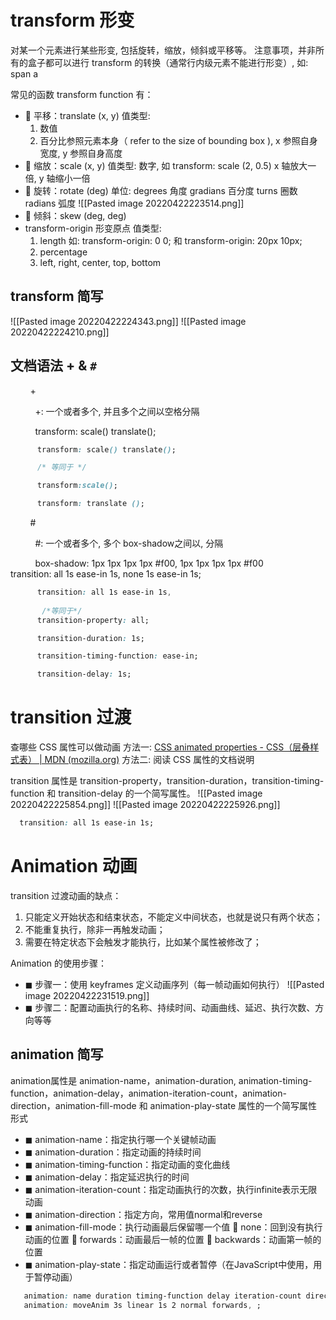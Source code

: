 # transform 形变
对某一个元素进行某些形变, 包括旋转，缩放，倾斜或平移等。
注意事项，并非所有的盒子都可以进行 transform 的转换（通常行内级元素不能进行形变）, 如: span a

常见的函数 transform function 有：
-  平移：translate (x, y) 
	值类型:   
	1. 数值  
	2. 百分比参照元素本身（ refer to the size of bounding box ), x 参照自身宽度, y 参照自身高度
-  缩放：scale (x, y) 
	值类型: 数字, 如 transform: scale (2, 0.5)  x 轴放大一倍, y 轴缩小一倍
-  旋转：rotate (deg) 
	单位: degrees 角度    gradians 百分度    turns 圈数   radians 弧度
	![[Pasted image 20220422223514.png]]
-  倾斜：skew (deg, deg)
- transform-origin 形变原点
	值类型:
	1. length   如: transform-origin: 0 0;  和 transform-origin: 20px 10px;
	2. percentage
	3. left, right, center, top, bottom

## transform 简写
![[Pasted image 20220422224343.png]]
![[Pasted image 20220422224210.png]]

## 文档语法 + &  `#`

        <transform-function>+

          +: 一个或者多个, 并且多个之间以空格分隔

          transform: scale() translate();
```css
      transform: scale() translate();

      /* 等同于 */

      transform:scale();

      transform: translate ();
```
  

        <box-shadow>#

          #: 一个或者多个, 多个 box-shadow之间以, 分隔

          box-shadow: 1px 1px 1px 1px #f00, 1px 1px 1px 1px #f00
          transition: all 1s ease-in 1s, none 1s ease-in 1s;


```css
      transition: all 1s ease-in 1s, 
      
       /*等同于*/
      transition-property: all;

      transition-duration: 1s;

      transition-timing-function: ease-in;

      transition-delay: 1s;
```
# transition  过渡
查哪些 CSS 属性可以做动画
方法一:
[CSS animated properties - CSS（层叠样式表） | MDN (mozilla.org)](https://developer.mozilla.org/zh-CN/docs/Web/CSS/CSS_animated_properties)
方法二:
阅读 CSS 属性的文档说明

transition 属性是 transition-property，transition-duration，transition-timing-function 和 transition-delay 的一个简写属性。
![[Pasted image 20220422225854.png]]
![[Pasted image 20220422225926.png]]

```css
  transition: all 1s ease-in 1s;
```

# Animation 动画
transition 过渡动画的缺点：
1. 只能定义开始状态和结束状态，不能定义中间状态，也就是说只有两个状态；
2. 不能重复执行，除非一再触发动画；
3. 需要在特定状态下会触发才能执行，比如某个属性被修改了；

Animation 的使用步骤：
- ◼ 步骤一：使用 keyframes 定义动画序列（每一帧动画如何执行） 
     ![[Pasted image 20220422231519.png]]
- ◼ 步骤二：配置动画执行的名称、持续时间、动画曲线、延迟、执行次数、方向等等
## animation 简写
animation属性是 animation-name，animation-duration, animation-timing-function，animation-delay，animation-iteration-count，animation-direction，animation-fill-mode 和 animation-play-state 属性的一个简写属性形式

- ◼ animation-name：指定执行哪一个关键帧动画 
- ◼ animation-duration：指定动画的持续时间 
- ◼ animation-timing-function：指定动画的变化曲线 
- ◼ animation-delay：指定延迟执行的时间 
- ◼ animation-iteration-count：指定动画执行的次数，执行infinite表示无限动画 
- ◼ animation-direction：指定方向，常用值normal和reverse 
- ◼ animation-fill-mode：执行动画最后保留哪一个值  none：回到没有执行动画的位置  forwards：动画最后一帧的位置  backwards：动画第一帧的位置 
- ◼ animation-play-state：指定动画运行或者暂停（在JavaScript中使用，用于暂停动画）
```css
   animation: name duration timing-function delay iteration-count direction fill-mode;
   animation: moveAnim 3s linear 1s 2 normal forwards, ;
```